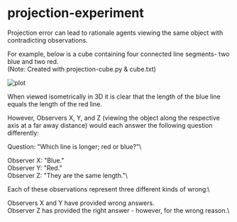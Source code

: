 

# projection-experiment
Projection error can lead to rationale agents viewing the same object with contradicting observations.

For example, below is a cube containing four connected line segments- two blue and two red.\
        (Note: Created with projection-cube.py & cube.txt)

![plot](https://user-images.githubusercontent.com/84434778/150727426-2ba19867-9ff2-4e67-b802-29bce13c5ee3.png)

When viewed isometrically in 3D it is clear that the length of the blue line equals the length of the red line.

However, Observers X, Y, and Z (viewing the object along the respective axis at a far away distance) would each answer the following question differently:

Question: "Which line is longer; red or blue?"\

Observer X: "Blue."\
Observer Y: "Red."\
Observer Z: "They are the same length."\

Each of these observations represent three different kinds of wrong:\

Observers X and Y have provided wrong answers.\
Observer Z has provided the right answer - however, for the wrong reason.\

